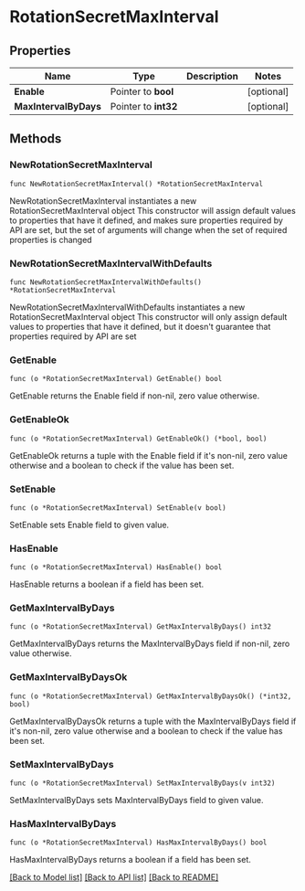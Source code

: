 # RotationSecretMaxInterval

## Properties

Name | Type | Description | Notes
------------ | ------------- | ------------- | -------------
**Enable** | Pointer to **bool** |  | [optional] 
**MaxIntervalByDays** | Pointer to **int32** |  | [optional] 

## Methods

### NewRotationSecretMaxInterval

`func NewRotationSecretMaxInterval() *RotationSecretMaxInterval`

NewRotationSecretMaxInterval instantiates a new RotationSecretMaxInterval object
This constructor will assign default values to properties that have it defined,
and makes sure properties required by API are set, but the set of arguments
will change when the set of required properties is changed

### NewRotationSecretMaxIntervalWithDefaults

`func NewRotationSecretMaxIntervalWithDefaults() *RotationSecretMaxInterval`

NewRotationSecretMaxIntervalWithDefaults instantiates a new RotationSecretMaxInterval object
This constructor will only assign default values to properties that have it defined,
but it doesn't guarantee that properties required by API are set

### GetEnable

`func (o *RotationSecretMaxInterval) GetEnable() bool`

GetEnable returns the Enable field if non-nil, zero value otherwise.

### GetEnableOk

`func (o *RotationSecretMaxInterval) GetEnableOk() (*bool, bool)`

GetEnableOk returns a tuple with the Enable field if it's non-nil, zero value otherwise
and a boolean to check if the value has been set.

### SetEnable

`func (o *RotationSecretMaxInterval) SetEnable(v bool)`

SetEnable sets Enable field to given value.

### HasEnable

`func (o *RotationSecretMaxInterval) HasEnable() bool`

HasEnable returns a boolean if a field has been set.

### GetMaxIntervalByDays

`func (o *RotationSecretMaxInterval) GetMaxIntervalByDays() int32`

GetMaxIntervalByDays returns the MaxIntervalByDays field if non-nil, zero value otherwise.

### GetMaxIntervalByDaysOk

`func (o *RotationSecretMaxInterval) GetMaxIntervalByDaysOk() (*int32, bool)`

GetMaxIntervalByDaysOk returns a tuple with the MaxIntervalByDays field if it's non-nil, zero value otherwise
and a boolean to check if the value has been set.

### SetMaxIntervalByDays

`func (o *RotationSecretMaxInterval) SetMaxIntervalByDays(v int32)`

SetMaxIntervalByDays sets MaxIntervalByDays field to given value.

### HasMaxIntervalByDays

`func (o *RotationSecretMaxInterval) HasMaxIntervalByDays() bool`

HasMaxIntervalByDays returns a boolean if a field has been set.


[[Back to Model list]](../README.md#documentation-for-models) [[Back to API list]](../README.md#documentation-for-api-endpoints) [[Back to README]](../README.md)


